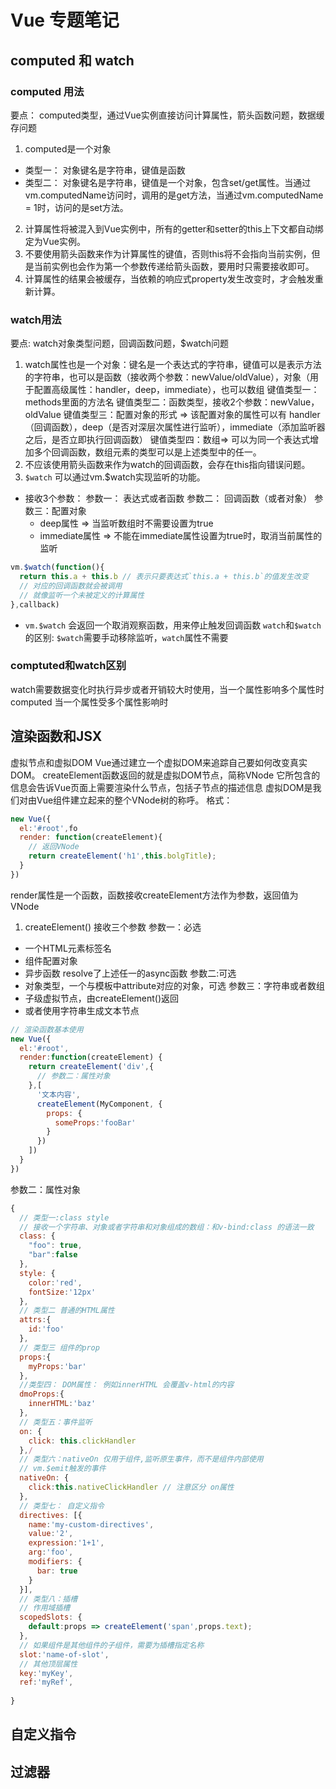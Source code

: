 <!--
 * @Author: xiehongbin
 * @Date: 2020-12-02 20:44:55
 * @LastEditTime: 2020-12-02 22:26:01
 * @LastEditors: Please set LastEditors
 * @Description: In User Settings Edit
 * @FilePath: \Programming-Notes\FrontEnd\Vue\Vue-Basis\Vue专题.md
-->
# Vue 专题笔记
## computed 和 watch
### computed 用法
要点： computed类型，通过Vue实例直接访问计算属性，箭头函数问题，数据缓存问题
1. computed是一个对象
- 类型一： 对象键名是字符串，键值是函数
- 类型二： 对象键名是字符串，键值是一个对象，包含set/get属性。当通过vm.computedName访问时，调用的是get方法，当通过vm.computedName = 1时，访问的是set方法。
2. 计算属性将被混入到Vue实例中，所有的getter和setter的this上下文都自动绑定为Vue实例。
3. 不要使用箭头函数来作为计算属性的键值，否则this将不会指向当前实例，但是当前实例也会作为第一个参数传递给箭头函数，要用时只需要接收即可。
4. 计算属性的结果会被缓存，当依赖的响应式property发生改变时，才会触发重新计算。

### watch用法
要点: watch对象类型问题，回调函数问题，$watch问题
1. watch属性也是一个对象：键名是一个表达式的字符串，键值可以是表示方法的字符串，也可以是函数（接收两个参数：newValue/oldValue），对象（用于配置高级属性：handler，deep，immediate），也可以数组
键值类型一：methods里面的方法名
键值类型二：函数类型，接收2个参数：newValue，oldValue
键值类型三：配置对象的形式 => 该配置对象的属性可以有 handler（回调函数），deep（是否对深层次属性进行监听），immediate（添加监听器之后，是否立即执行回调函数）
键值类型四：数组=> 可以为同一个表达式增加多个回调函数，数组元素的类型可以是上述类型中的任一。
2. 不应该使用箭头函数来作为watch的回调函数，会存在this指向错误问题。
3. `$watch` 可以通过vm.$watch实现监听的功能。
- 接收3个参数：
参数一： 表达式或者函数
参数二： 回调函数（或者对象）
参数三：配置对象 
  - deep属性 => 当监听数组时不需要设置为true 
  - immediate属性 => 不能在immediate属性设置为true时，取消当前属性的监听
```js
vm.$watch(function(){
  return this.a + this.b // 表示只要表达式`this.a + this.b`的值发生改变
  // 对应的回调函数就会被调用
  // 就像监听一个未被定义的计算属性
},callback)
```
- `vm.$watch` 会返回一个取消观察函数，用来停止触发回调函数
`watch`和`$watch`的区别: `$watch`需要手动移除监听，`watch`属性不需要

### comptuted和watch区别
watch需要数据变化时执行异步或者开销较大时使用，当一个属性影响多个属性时
computed 当一个属性受多个属性影响时
## 渲染函数和JSX
虚拟节点和虚拟DOM
Vue通过建立一个虚拟DOM来追踪自己要如何改变真实DOM。
createElement函数返回的就是虚拟DOM节点，简称VNode
它所包含的信息会告诉Vue页面上需要渲染什么节点，包括子节点的描述信息
虚拟DOM是我们对由Vue组件建立起来的整个VNode树的称呼。
格式：
```js
new Vue({
  el:'#root',fo
  render: function(createElement){
    // 返回VNode
    return createElement('h1',this.bolgTitle);
  }
})
```
render属性是一个函数，函数接收createElement方法作为参数，返回值为VNode
1. createElement() 接收三个参数
参数一：必选
- 一个HTML元素标签名
- 组件配置对象
- 异步函数 resolve了上述任一的async函数
  参数二:可选
- 对象类型，一个与模板中attribute对应的对象，可选
  参数三：字符串或者数组
- 子级虚拟节点，由createElement()返回
- 或者使用字符串生成文本节点
```js
// 渲染函数基本使用
new Vue({
  el:'#root',
  render:function(createElement) {
    return createElement('div',{
      // 参数二：属性对象
    },[
      '文本内容',
      createElement(MyComponent, {
        props: {
          someProps:'fooBar'
        }
      })
    ])
  }
})
```
参数二：属性对象
```js
{
  // 类型一:class style
  // 接收一个字符串、对象或者字符串和对象组成的数组：和v-bind:class 的语法一致
  class: {
    "foo": true,
    "bar":false
  },
  style: {
    color:'red',
    fontSize:'12px'
  },
  // 类型二 普通的HTML属性
  attrs:{
    id:'foo'
  },
  // 类型三 组件的prop  
  props:{
    myProps:'bar'
  },
  //类型四： DOM属性： 例如innerHTML 会覆盖v-html的内容
  dmoProps:{
    innerHTML:'baz'
  },
  // 类型五：事件监听
  on: {
    click: this.clickHandler
  },/
  // 类型六：nativeOn 仅用于组件,监听原生事件，而不是组件内部使用
  // vm.$emit触发的事件
  nativeOn: {
    click:this.nativeClickHandler // 注意区分 on属性
  },
  // 类型七： 自定义指令
  directives: [{
    name:'my-custom-directives',
    value:'2',
    expression:'1+1',
    arg:'foo',
    modifiers: {
      bar: true
    }
  }],
  // 类型八：插槽
  // 作用域插槽
  scopedSlots: {
    default:props => createElement('span',props.text);
  },
  // 如果组件是其他组件的子组件，需要为插槽指定名称
  slot:'name-of-slot',
  // 其他顶层属性
  key:'myKey',
  ref:'myRef',
  
}
```
## 自定义指令
## 过滤器
